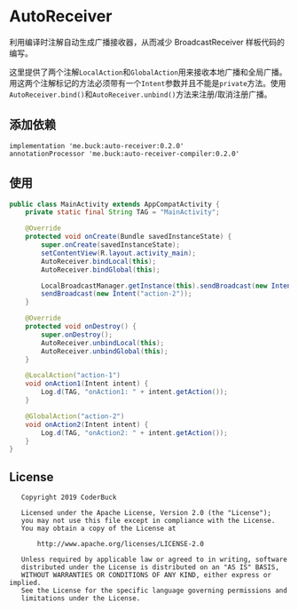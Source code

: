 

# AutoReceiver

利用编译时注解自动生成广播接收器，从而减少 BroadcastReceiver 样板代码的编写。

这里提供了两个注解`LocalAction`和`GlobalAction`用来接收本地广播和全局广播。用这两个注解标记的方法必须带有一个`Intent`参数并且不能是`private`方法。使用 `AutoReceiver.bind()`和`AutoReceiver.unbind()`方法来注册/取消注册广播。

## 添加依赖

```
implementation 'me.buck:auto-receiver:0.2.0'
annotationProcessor 'me.buck:auto-receiver-compiler:0.2.0'
```

## 使用
```java
public class MainActivity extends AppCompatActivity {
    private static final String TAG = "MainActivity";

    @Override
    protected void onCreate(Bundle savedInstanceState) {
        super.onCreate(savedInstanceState);
        setContentView(R.layout.activity_main);
        AutoReceiver.bindLocal(this);
        AutoReceiver.bindGlobal(this);

        LocalBroadcastManager.getInstance(this).sendBroadcast(new Intent("action-1"));
        sendBroadcast(new Intent("action-2"));
    }

    @Override
    protected void onDestroy() {
        super.onDestroy();
        AutoReceiver.unbindLocal(this);
        AutoReceiver.unbindGlobal(this);
    }

    @LocalAction("action-1")
    void onAction1(Intent intent) {
        Log.d(TAG, "onAction1: " + intent.getAction());
    }

    @GlobalAction("action-2")
    void onAction2(Intent intent) {
        Log.d(TAG, "onAction2: " + intent.getAction());
    }
}
```

## License


```
   Copyright 2019 CoderBuck

   Licensed under the Apache License, Version 2.0 (the "License");
   you may not use this file except in compliance with the License.
   You may obtain a copy of the License at

       http://www.apache.org/licenses/LICENSE-2.0

   Unless required by applicable law or agreed to in writing, software
   distributed under the License is distributed on an "AS IS" BASIS,
   WITHOUT WARRANTIES OR CONDITIONS OF ANY KIND, either express or implied.
   See the License for the specific language governing permissions and
   limitations under the License.
```
